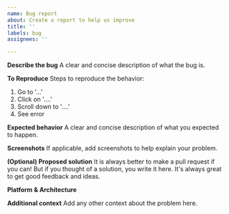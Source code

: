 ```yaml
---
name: Bug report
about: Create a report to help us improve
title: ''
labels: bug
assignees: ''

---
```


**Describe the bug**
A clear and concise description of what the bug is.

**To Reproduce**
Steps to reproduce the behavior:
1. Go to '...'
2. Click on '....'
3. Scroll down to '....'
4. See error

**Expected behavior**
A clear and concise description of what you expected to happen.

**Screenshots**
If applicable, add screenshots to help explain your problem.

**(Optional) Proposed solution**
It is always better to make a pull request if you can!
But if you thought of a solution, you write it here. It's always great to get good feedback and ideas.

**Platform & Architecture**

**Additional context**
Add any other context about the problem here.
